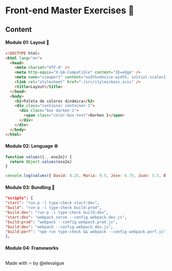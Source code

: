 # Front-end Master Exercises 🍋

## Content

#### Module 01: Layout 💅

``` html
<!DOCTYPE html>
<html lang="en">
  <head>
    <meta charset="UTF-8" />
    <meta http-equiv="X-UA-Compatible" content="IE=edge" />
    <meta name="viewport" content="width=device-width, initial-scale=1.0" />
    <link rel="stylesheet" href="./src/styles/main.scss" />
    <title>Layout</title>
  </head>
  <body>
    <h2>Paleta de colores dinámica</h2>
    <div class="container container-1">
      <div class="box darken-1">
        <span class="color-box-text">Darken 1</span>
      </div>
    </div>
  </body>
</html>
```

#### Module 02: Lenguage ⚙️

```javascript
function values({...eso2o}) {
  return Object.values(eso2o)
}

console.log(values({ David: 8.25, Maria: 9.5, Jose: 6.75, Juan: 5.5, Blanca: 7.75, Carmen: 8, }));
```

#### Module 03: Bundling 🍱

``` json
"scripts": {
"start": "run-p -l type-check start:dev",
"build": "run-p -l type-check build:prod",
"build-dev": "run-p -l type-check build:dev",
"start:dev": "webpack serve --config webpack.dev.js",
"build:prod": "webpack --config webpack.prod.js",
"build:dev": "webpack --config webpack.dev.js",
"build:perf": "npm run type-check && webpack --config webpack.perf.js",
},
```

#### Module 04: Frameworks

##

Made with ⭐ by @elevalgue
